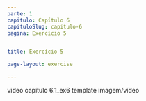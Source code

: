 ```yaml
---
parte: 1
capitulo: Capítulo 6
capituloSlug: capitulo-6
pagina: Exercício 5


title: Exercício 5

page-layout: exercise

---
```


video capítulo 6.1_ex6
template imagem/vídeo
